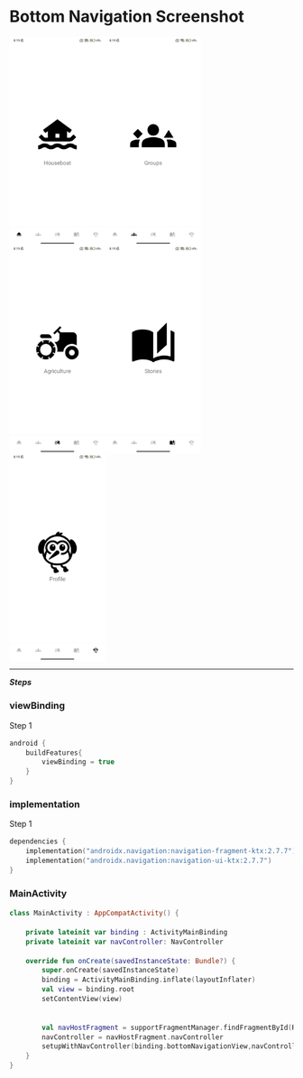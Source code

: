 # Bottom Navigation Screenshot

<img align="left" src="https://github.com/harun-mese/bottom_navigation_1/blob/master/app/src/main/res/drawable/bn_home.png?raw=true" width="170"/>
<img align="left" src="https://github.com/harun-mese/bottom_navigation_1/blob/master/app/src/main/res/drawable/bn_groups.png?raw=true" width="170"/>
<img align="left" src="https://github.com/harun-mese/bottom_navigation_1/blob/master/app/src/main/res/drawable/bn_arc.png?raw=true" width="170"/>
<img align="left" src="https://github.com/harun-mese/bottom_navigation_1/blob/master/app/src/main/res/drawable/bn_stories.png?raw=true" width="170"/>
<img align="center" src="https://github.com/harun-mese/bottom_navigation_1/blob/master/app/src/main/res/drawable/bn_profile.png?raw=true" width="170"/>

<hr>

***Steps***

### viewBinding
Step 1

```kotlin
android {
    buildFeatures{
        viewBinding = true
    }
}
```

### implementation
Step 1
```kotlin
dependencies {
    implementation("androidx.navigation:navigation-fragment-ktx:2.7.7")
    implementation("androidx.navigation:navigation-ui-ktx:2.7.7")
}
```

### MainActivity

```kotlin
class MainActivity : AppCompatActivity() {

    private lateinit var binding : ActivityMainBinding
    private lateinit var navController: NavController

    override fun onCreate(savedInstanceState: Bundle?) {
        super.onCreate(savedInstanceState)
        binding = ActivityMainBinding.inflate(layoutInflater)
        val view = binding.root
        setContentView(view)


        val navHostFragment = supportFragmentManager.findFragmentById(R.id.fragmentContainerView) as NavHostFragment
        navController = navHostFragment.navController
        setupWithNavController(binding.bottomNavigationView,navController)
    }
}
```
